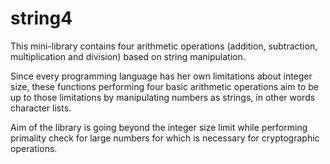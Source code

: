 # string4
This mini-library contains four arithmetic operations (addition, subtraction, multiplication and division) based on string 
manipulation.

Since every programming language has her own limitations about integer size, these functions performing four basic arithmetic 
operations aim to be up to those limitations by manipulating numbers as strings, in other words character lists.

Aim of the library is going beyond the integer size limit while performing primality check for large numbers for which is necessary for cryptographic operations.
